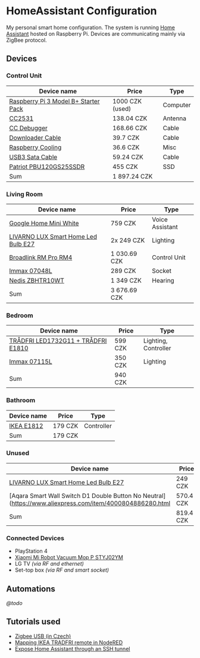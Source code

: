 # HomeAssistant Configuration
My personal smart home configuration. The system is running [Home Assistant](https://www.home-assistant.io/) hosted on Raspberry Pi. Devices are communicating mainly via ZigBee protocol.

## Devices
### Control Unit
| Device name | Price | Type |
| --- | --- | --- |
| [Raspberry Pi 3 Model B+ Starter Pack](https://sg.element14.com/raspberry-pi/rpi3-modbp-starter/starter-kit-raspberry-pi-3-model/dp/2848199) | 1000 CZK (used) | Computer |
| [CC2531](https://www.aliexpress.com/item/4000059514865.html) | 138.04 CZK | Antenna |
| [CC Debugger](https://www.aliexpress.com/item/32813122315.html) | 168.66 CZK | Cable |
| [Downloader Cable](https://www.aliexpress.com/item/32853531081.html) | 39.7 CZK | Cable |
| [Raspberry Cooling](https://www.aliexpress.com/item/32945772706.html) | 36.6 CZK | Misc |
| [USB3 Sata Cable](https://www.aliexpress.com/item/4000966208077.html) | 59.24 CZK | Cable |
| [Patriot PBU120GS25SSDR](https://www.mironet.cz/patriot-burst-120gb-25quot-sata-iii-tlc-r-560mbps-w540-mbps-iops-50k-40k-mtbf-2mh-3y+dp352013/) | 455 CZK | SSD |
| Sum | 1 897.24 CZK | |

### Living Room
| Device name | Price | Type |
| --- | --- | --- |
| [Google Home Mini White](https://www.mironet.cz/google-home-mini-white-chytry-reproduktor-s-mikrofonem-wifi+dp363449/) | 759 CZK | Voice Assistant |
| [LIVARNO LUX Smart Home Led Bulb E27](https://www.lidl.cz/p/livarno-lux-zigbee-3-0-smart-home-led-zarovka/p100306622) | 2x 249 CZK | Lighting |
| [Broadlink RM Pro RM4](https://www.aliexpress.com/item/32793393049.html) | 1 030.69 CZK | Control Unit |
| [Immax 07048L](https://www.alza.cz/immax-neo-smart-zasuvka-d5569071.htm) | 289 CZK | Socket |
| [Nedis ZBHTR10WT](https://hlavice-radiatory.heureka.cz/nedis-zbhtr10wt/) | 1 349 CZK | Hearing |
| Sum | 3 676.69 CZK | | 

### Bedroom
| Device name | Price | Type |
| --- | --- | --- |
| [TRÅDFRI LED1732G11 + TRÅDFRI E1810](https://www.ikea.com/cz/cs/p/tradfri-sada-na-dalkove-ovladani-bile-spektrum-20406570/) | 599 CZK | Lighting, Controller |
| [Immax 07115L](https://www.immax.cz/immax-neo-smart-zarovka-led-e27-9w-rgb-cct-barevna-a-bila-stmivatelna-zigbee-3-0.html) | 350 CZK | Lighting |
| Sum | 940 CZK | | 

### Bathroom
| Device name | Price | Type |
| --- | --- | --- |
| [IKEA E1812](https://www.ikea.com/cz/cs/p/tradfri-rychly-vypinac-bila-40467765/) | 179 CZK | Controller |
| Sum | 179 CZK | | 

### Unused
| Device name | Price | Type |
| --- | --- | --- |
| [LIVARNO LUX Smart Home Led Bulb E27](https://www.lidl.cz/p/livarno-lux-zigbee-3-0-smart-home-led-zarovka/p100306622) | 249 CZK | Lighting |
| [Aqara Smart Wall Switch D1 Double Button No Neutral](https://www.aliexpress.com/item/4000804886280.html | 570.43 CZK | Controller |
| Sum | 819.43 CZK | 

### Connected Devices
* PlayStation 4
* [Xiaomi Mi Robot Vacuum Mop P STYJ02YM](https://www.aliexpress.com/item/4000113176629.html)
* LG TV *(via RF and ethernet)*
* Set-top box *(via RF and smart socket)*

## Automations
*@todo*

## Tutorials used
* [Zigbee USB (in Czech)](https://www.youtube.com/watch?v=44rLBgWpdgg)
* [Mapping IKEA TRADFRI remote in NodeRED](https://notenoughtech.com/home-automation/mapping-ikea-tradfri-remote-in-nodered/)
* [Expose Home Assistant through an SSH tunnel](https://carly.be/expose-home-assistant-through-ssh-tunnel/)
